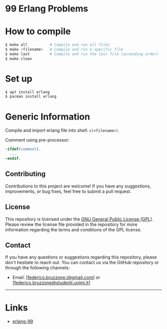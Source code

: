 # **99 Erlang Problems**

# How to compile

```Bash
$ make all          # Compile and run all files
$ make <filename>   # Compile and run a specific file
$ make last         # Compile and run the last file (ascending order)
$ make clean
```

# Set up

```Bash
$ apt install erlang
$ pacman install erlang
```

# Generic Information

Compile and import erlang file into shell: `c(<filename>)`.

Comment using pre-processor:

```erlang
-ifdef(comment).
  ...
-endif.
```

## Contributing

Contributions to this project are welcome! If you have any suggestions, improvements, or bug fixes, feel free to submit a pull request.

## License

This repository is licensed under the [GNU General Public License (GPL)](https://www.gnu.org/licenses/gpl-3.0.html). Please review the license file provided in the repository for more information regarding the terms and conditions of the GPL license.

## Contact

If you have any questions or suggestions regarding this repository, please don't hesitate to reach out. You can contact us via the GitHub repository or through the following channels:
- Email: [federico.bruzzone.i@gmail.com] or [federico.bruzzone@studenti.unimi.it]

---

# Links

- [erlang-99](https://purijatin.github.io/newsletters/erlang-99/)


